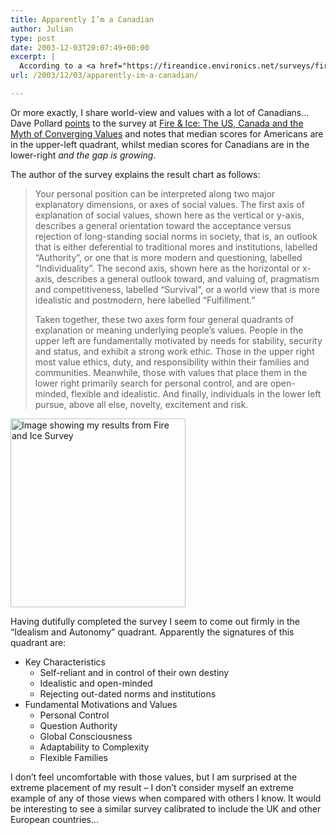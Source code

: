 ```yaml
---
title: Apparently I’m a Canadian
author: Julian
type: post
date: 2003-12-03T20:07:49+00:00
excerpt: |
  According to a <a href="https://fireandice.environics.net/surveys/fireandice/main/fireandice.asp?surveyID=1">survey</a> put together by Michael Adams, author of "Fire & Ice: The US, Canada and the Myth of Converging Values" [via <a href="https://blogs.salon.com/0002007/">Dave Pollard</a>], my values are very similar to those of many Canadians and a long way from typical American values. Although I recognise the results as being related to what I believe, I'm surprised at such an extreme ranking and wonder what the result would be if the survey was calibrated for UK and Europe.
url: /2003/12/03/apparently-im-a-canadian/

---
```

Or more exactly, I share world-view and values with a lot of Canadians&#8230;Dave Pollard [points][1] to the survey at [Fire & Ice: The US, Canada and the Myth of Converging Values][2] and notes that median scores for Americans are in the upper-left quadrant, whilst median scores for Canadians are in the lower-right _and the gap is growing_.</p> 

The author of the survey explains the result chart as follows: 

<blockquote cite="Survey explanation at fireandice.environics.net">
  <p>
    Your personal position can be interpreted along two major explanatory dimensions, or axes of social values. The first axis of explanation of social values, shown here as the vertical or y-axis, describes a general orientation toward the acceptance versus rejection of long-standing social norms in society, that is, an outlook that is either deferential to traditional mores and institutions, labelled &#8220;Authority&#8221;, or one that is more modern and questioning, labelled &#8220;Individuality&#8221;. The second axis, shown here as the horizontal or x-axis, describes a general outlook toward, and valuing of, pragmatism and competitiveness, labelled &#8220;Survival&#8221;, or a world view that is more idealistic and postmodern, here labelled &#8220;Fulfillment.&#8221;
  </p>
  
  <p>
    Taken together, these two axes form four general quadrants of explanation or meaning underlying people&#8217;s values. People in the upper left are fundamentally motivated by needs for stability, security and status, and exhibit a strong work ethic. Those in the upper right most value ethics, duty, and responsibility within their families and communities. Meanwhile, those with values that place them in the lower right primarily search for personal control, and are open-minded, flexible and idealistic. And finally, individuals in the lower left pursue, above all else, novelty, excitement and risk.
  </p>
</blockquote>

<img class="floatright" alt="Image showing my results from Fire and Ice Survey" src="https://www.synesthesia.co.uk/blog/images/fireice.jpg" width="280" height="302" border="0" />

Having dutifully completed the survey I seem to come out firmly in the &#8220;Idealism and Autonomy&#8221; quadrant. Apparently the signatures of this quadrant are:

  * Key Characteristics 
      * Self-reliant and in control of their own destiny
      * Idealistic and open-minded
      * Rejecting out-dated norms and institutions
  * Fundamental Motivations and Values 
      * Personal Control
      * Question Authority
      * Global Consciousness
      * Adaptability to Complexity
      * Flexible Families

I don&#8217;t feel uncomfortable with those values, but I am surprised at the extreme placement of my result &#8211; I don&#8217;t consider myself an extreme example of any of those views when compared with others I know. It would be interesting to see a similar survey calibrated to include the UK and other European countries&#8230;

 [1]: https://blogs.salon.com/0002007/2003/12/03.html#a541
 [2]: https://fireandice.environics.net/surveys/fireandice/main/fireandice.asp?surveyID=1
